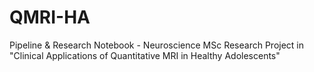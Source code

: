 # QMRI-HA
Pipeline &amp; Research Notebook - Neuroscience MSc Research Project in "Clinical Applications of Quantitative MRI in Healthy Adolescents"
